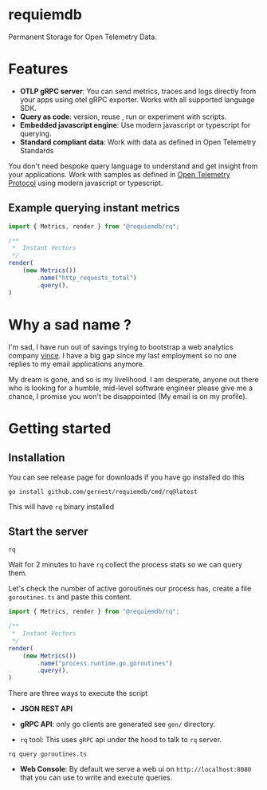 # requiemdb

Permanent Storage for Open Telemetry Data.

# Features

- **OTLP gRPC server**: You can send metrics, traces and logs directly
 from your apps using otel gRPC exporter. Works with all supported language SDK.
- **Query as code**: version, reuse , run or experiment with scripts.
- **Embedded javascript engine**: Use modern javascript or typescript for querying.
- **Standard compliant data**: Work with data as defined in Open Telemetry Standards

 You don't need bespoke query language to understand and get insight from your
 applications. Work with samples as defined in [Open Telemetry Protocol](https://github.com/open-telemetry/opentelemetry-proto) using modern javascript or typescript.


## Example querying instant metrics

```ts
import { Metrics, render } from "@requiemdb/rq";

/**
 *  Instant Vectors
 */
render(
    (new Metrics())
        .name("http_requests_total")
        .query(),
)
```


# Why a sad name ?

I'm sad, I have run out of savings trying to bootstrap a web analytics company
[vince](https://github.com/vinceanalytics/vince). I have a big gap since my last employment so no one replies to my
email applications anymore.

My dream is gone, and so is my livelihood. I am desperate, anyone out there who
is looking for a humble, mid-level software engineer please give me a chance, I promise
you won't be disappointed (My email is on my profile).


# Getting started

## Installation

You can see release page for downloads if you have go installed do this

```
go install github.com/gernest/requiemdb/cmd/rq@latest
```

This will have `rq` binary installed

## Start the server

```
rq
```

Wait for 2 minutes to have `rq`  collect the process stats so we can query them.

Let's check the number of active goroutines our process has, create a file `goroutines.ts`
and paste this content.

```ts
import { Metrics, render } from "@requiemdb/rq";

/**
 *  Instant Vectors
 */
render(
    (new Metrics())
        .name("process.runtime.go.goroutines")
        .query(),
)
```

There are three ways to execute the script

- **JSON REST API**

- **gRPC API**: only go clients are generated see `gen/` directory.

- `rq` tool: This uses `gRPC` api under the hood to talk to `rq` server.

```
rq query goroutines.ts
```


 - **Web Console**: By default we serve a web ui on `http://localhost:8080` that
 you can use to write and execute queries.
